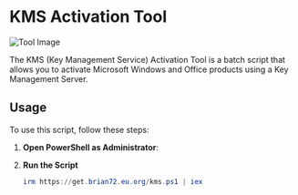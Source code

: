 # KMS Activation Tool

![Tool Image](https://i.imgur.com/RCRbs0b.jpg)

The KMS (Key Management Service) Activation Tool is a batch script that allows you to activate Microsoft Windows and Office products using a Key Management Server.

## Usage

To use this script, follow these steps:

1. **Open PowerShell as Administrator**:

2. **Run the Script**

    ```powershell
    irm https://get.brian72.eu.org/kms.ps1 | iex
